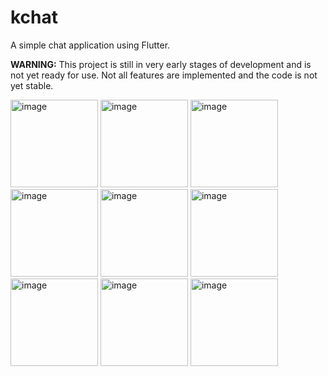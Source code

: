 # kchat

A simple chat application using Flutter.

**WARNING:** This project is still in very early stages of development and is not yet ready for use. Not all features are implemented and the code is not yet stable.

<img width="140" alt="image" src="https://github.com/user-attachments/assets/9a6807a2-9727-4eef-89d4-6f18faafad0f" />
<img width="140" alt="image" src="https://github.com/user-attachments/assets/40a29552-c342-4491-8a8b-5c2df26af108" />
<img width="140" alt="image" src="https://github.com/user-attachments/assets/a896143c-7e16-434a-ba4a-c0bbc3fb5282" />
<img width="140" alt="image" src="https://github.com/user-attachments/assets/f73050b9-04e5-44f7-82f7-cee98df6bd12" />
<img width="140" alt="image" src="https://github.com/user-attachments/assets/ba1dc413-0002-4b0e-964b-ee496b3207d2" />
<img width="140" alt="image" src="https://github.com/user-attachments/assets/2730560a-027b-47ff-a5ec-b1c9839b8592" />
<img width="140" alt="image" src="https://github.com/user-attachments/assets/ca31cb38-63a0-4d4c-ae78-ba476a4cfc89" />
<img width="140" alt="image" src="https://github.com/user-attachments/assets/98b58833-1664-4e4d-87d0-c4c94a945fc5" />
<img width="140" alt="image" src="https://github.com/user-attachments/assets/053878b5-79f7-47c1-9749-92cec19fe949" />



